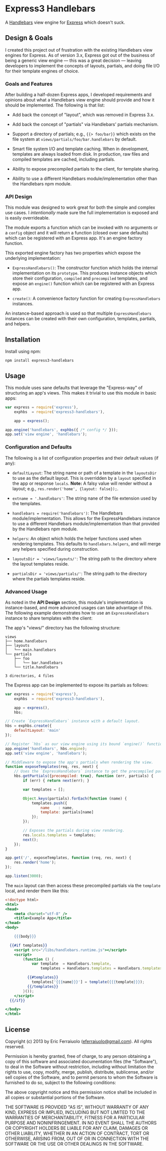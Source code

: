 Express3 Handlebars
===================

A [Handlebars][] view engine for [Express][] which doesn't suck.

[Express]: https://github.com/visionmedia/express
[Handlebars]: https://github.com/wycats/handlebars.js

Design & Goals
--------------

I created this project out of frustration with the existing Handlebars view
engines for Express. As of version 3.x, Express got out of the business of being
a generic view engine — this was a great decision — leaving developers to
implement the concepts of layouts, partials, and doing file I/O for their
template engines of choice.

### Goals and Features

After building a half-dozen Express apps, I developed requirements and opinions
about what a Handlebars view engine should provide and how it should be
implemented. The following is that list:

* Add back the concept of "layout", which was removed in Express 3.x.

* Add back the concept of "partials" via Handlebars' partials mechanism.

* Support a directory of partials; e.g., `{{> foo/bar}}` which exists on the
  file system at `views/partials/foo/bar.handlebars` by default.

* Smart file system I/O and template caching. When in development, templates are
  always loaded from disk. In production, raw files and compiled templates are
  cached, including partials.

* Ability to expose precompiled partials to the client, for template sharing.

* Ability to use a different Handlebars module/implementation other than the
  Handlebars npm module.

### API Design

This module was designed to work great for both the simple and complex use
cases. I _intentionally_ made sure the full implementation is exposed and is
easily overrideable.

The module exports a function which can be invoked with no arguments or a
`config` object and it will return a function (closed over sane defaults) which
can be registered with an Express app. It's an engine factory function.

This exported engine factory has two properties which expose the underlying
implementation:

* `ExpressHandlebars()`: The constructor function which holds the internal
  implementation on its `prototype`. This produces instance objects which store
  their configuration, `compiled` and `precompiled` templates, and expose an
  `engine()` function which can be registered with an Express app.

* `create()`: A convenience factory function for creating `ExpressHandlebars`
  instances.

An instance-based approach is used so that multiple `ExpressHandlebars`
instances can be created with their own configuration, templates, partials, and
helpers.

Installation
------------

Install using npm:

    npm install express3-handlebars

Usage
-----

This module uses sane defaults that leverage the "Express-way" of structuring an
app's views. This makes it trivial to use this module in basic apps:

```javascript
var express = require('express'),
    exphbs  = require('express3-handlebars'),

    app = express();

app.engine('handlebars', exphbs({ /* config */ }));
app.set('view engine', 'handlebars');
```

### Configuration and Defaults

The following is a list of configuration properties and their default values
(if any):

* `defaultLayout`: The string name or path of a template in the `layoutsDir` to
  use as the default layout. This is overridden by a `layout` specified in the
  app or response `locals`. **Note:** A falsy value will render without a
  layout; e.g., `res.render('home', {layout: false});`.

* `extname = '.handlebars'`: The string nane of the file extension used by the
  templates.

* `handlebars = require('handlebars')`: The Handlebars module/implementation.
  This allows for the ExpressHandlebars instance to use a different Handlebars
  module/implementation than that provided by the Handlebars npm module.

* `helpers`: An object which holds the helper functions used when rendering
  templates. This defaults to `handlebars.helpers`, and will merge any helpers
  specified during construction.

* `layoutsDir = 'views/layouts/'`: The string path to the directory where the
  layout templates reside.

* `partialsDir = 'views/partials/'`: The string path to the directory where the
  partials templates reside.

### Advanced Usage

As noted in the **API Design** section, this module's implementation is
instance-based, and more advanced usages can take advantage of this. The
following example demonstrates how to use an `ExpressHandlebars` instance to
share templates with the client:

The app's "views/" directory has the following structure:

```
views
├── home.handlebars
├── layouts
│   └── main.handlebars
└── partials
    ├── foo
    │   └── bar.handlebars
    └── title.handlebars

3 directories, 4 files
```

The Express app can be implemented to expose its partials as follows:

```javascript
var express = require('express'),
    exphbs  = require('express3-handlebars'),

    app = express(),
    hbs;

// Create `ExpressHandlebars` instance with a default layout.
hbs = exphbs.create({
    defaultLayout: 'main'
});

// Register `hbs` as our view engine using its bound `engine()` function.
app.engine('handlebars', hbs.engine);
app.set('view engine', 'handlebars');

// Middleware to expose the app's partials when rendering the view.
function exposeTemplates(req, res, next) {
    // Uses the `ExpressHandlebars` instance to get the precompiled partials.
    hbs.getPartials({precompiled: true}, function (err, partials) {
        if (err) { return next(err); }

        var templates = [];

        Object.keys(partials).forEach(function (name) {
            templates.push({
                name    : name,
                template: partials[name]
            });
        });

        // Exposes the partials during view rendering.
        res.locals.templates = templates;
        next();
    });
}

app.get('/', exposeTemplates, function (req, res, next) {
    res.render('home');
});

app.listen(3000);
```

The `main` layout can then access these precompiled partials via the `template`
local, and render them like this:

```handlebars
<!doctype html>
<html>
<head>
    <meta charset="utf-8" />
    <title>Example App</title>
</head>
<body>

    {{{body}}}

  {{#if templates}}
    <script src="/libs/handlebars.runtime.js"></script>
    <script>
        (function () {
            var template  = Handlebars.template,
                templates = Handlebars.templates = Handlebars.templates || {};

          {{#templates}}
            templates['{{{name}}}'] = template({{{template}}});
          {{/templates}}
        }());
    </script>
  {{/if}}

</body>
</html>
```

License
-------

Copyright (c) 2013 by Eric Ferraiuolo (eferraiuolo@gmail.com). All rights reserved.

Permission is hereby granted, free of charge, to any person obtaining a copy of
this software and associated documentation files (the "Software"), to deal in
the Software without restriction, including without limitation the rights to
use, copy, modify, merge, publish, distribute, sublicense, and/or sell copies of
the Software, and to permit persons to whom the Software is furnished to do so,
subject to the following conditions:

The above copyright notice and this permission notice shall be included in all
copies or substantial portions of the Software.

THE SOFTWARE IS PROVIDED "AS IS", WITHOUT WARRANTY OF ANY KIND, EXPRESS OR
IMPLIED, INCLUDING BUT NOT LIMITED TO THE WARRANTIES OF MERCHANTABILITY, FITNESS
FOR A PARTICULAR PURPOSE AND NONINFRINGEMENT. IN NO EVENT SHALL THE AUTHORS OR
COPYRIGHT HOLDERS BE LIABLE FOR ANY CLAIM, DAMAGES OR OTHER LIABILITY, WHETHER
IN AN ACTION OF CONTRACT, TORT OR OTHERWISE, ARISING FROM, OUT OF OR IN
CONNECTION WITH THE SOFTWARE OR THE USE OR OTHER DEALINGS IN THE SOFTWARE.
